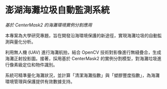 # 澎湖海灘垃圾自動監測系統  
_基於 CenterMask2 的海灘環境實例分割應用_

本專案為大學研究專題，旨在開發沿海環境保護的新途徑，實現海灘垃圾的自動監測與量化分析。

利用無人機 (UAV) 進行海灘航拍，結合 OpenCV 技術對影像進行無縫疊合，生成海灘正射投影圖。接著，採用基於 CenterMask2 的實例分割模型，對海灘垃圾進行像素級定位和物件識別。

系統可精準量化海灘狀況，並計算「清潔海灘指數」與「塑膠豐度指數」，為海灘環境管理與保護提供有效數據支持。
